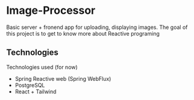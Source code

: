 # Image-Processor


Basic server + fronend app for uploading, displaying images. The goal of this project is to get to know more about Reactive programing

## Technologies

Technologies used (for now)

 - Spring Reactive web (Spring WebFlux)
 - PostgreSQL
 - React + Tailwind
